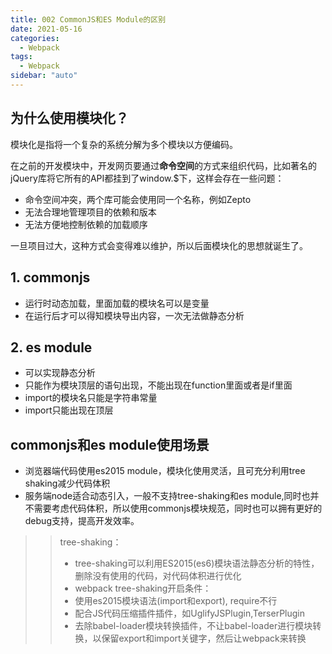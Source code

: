 ```yaml
---
title: 002 CommonJS和ES Module的区别
date: 2021-05-16
categories:
  - Webpack
tags:
  - Webpack
sidebar: "auto"
---
```


## 为什么使用模块化？

模块化是指将一个复杂的系统分解为多个模块以方便编码。

在之前的开发模块中，开发网页要通过**命令空间**的方式来组织代码，比如著名的jQuery库将它所有的API都挂到了window.$下，这样会存在一些问题：
- 命令空间冲突，两个库可能会使用同一个名称，例如Zepto
- 无法合理地管理项目的依赖和版本
- 无法方便地控制依赖的加载顺序

一旦项目过大，这种方式会变得难以维护，所以后面模块化的思想就诞生了。

## 1. commonjs
- 运行时动态加载，里面加载的模块名可以是变量
- 在运行后才可以得知模块导出内容，一次无法做静态分析

## 2. es module
- 可以实现静态分析
- 只能作为模块顶层的语句出现，不能出现在function里面或者是if里面
- import的模块名只能是字符串常量
- import只能出现在顶层

## commonjs和es module使用场景
- 浏览器端代码使用es2015 module，模块化使用灵活，且可充分利用tree shaking减少代码体积
- 服务端node适合动态引入，一般不支持tree-shaking和es module,同时也并不需要考虑代码体积，所以使用commonjs模块规范，同时也可以拥有更好的debug支持，提高开发效率。

>> tree-shaking：
>>- tree-shaking可以利用ES2015(es6)模块语法静态分析的特性，删除没有使用的代码，对代码体积进行优化
>>- webpack tree-shaking开启条件：
>>  - 使用es2015模块语法(import和export), require不行
>>  - 配合JS代码压缩插件插件，如UglifyJSPlugin,TerserPlugin
>>  - 去除babel-loader模块转换插件，不让babel-loader进行模块转换，以保留export和import关键字，然后让webpack来转换

